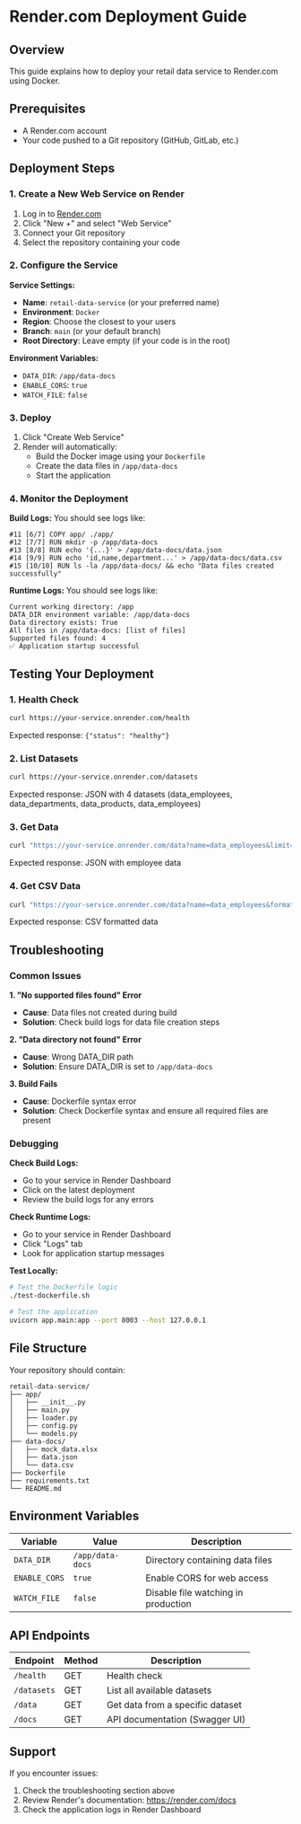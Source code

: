# Render.com Deployment Guide

## Overview
This guide explains how to deploy your retail data service to Render.com using Docker.

## Prerequisites
- A Render.com account
- Your code pushed to a Git repository (GitHub, GitLab, etc.)

## Deployment Steps

### 1. Create a New Web Service on Render

1. Log in to [Render.com](https://render.com)
2. Click "New +" and select "Web Service"
3. Connect your Git repository
4. Select the repository containing your code

### 2. Configure the Service

**Service Settings:**
- **Name**: `retail-data-service` (or your preferred name)
- **Environment**: `Docker`
- **Region**: Choose the closest to your users
- **Branch**: `main` (or your default branch)
- **Root Directory**: Leave empty (if your code is in the root)

**Environment Variables:**
- `DATA_DIR`: `/app/data-docs`
- `ENABLE_CORS`: `true`
- `WATCH_FILE`: `false`

### 3. Deploy

1. Click "Create Web Service"
2. Render will automatically:
   - Build the Docker image using your `Dockerfile`
   - Create the data files in `/app/data-docs`
   - Start the application

### 4. Monitor the Deployment

**Build Logs:**
You should see logs like:
```
#11 [6/7] COPY app/ ./app/
#12 [7/7] RUN mkdir -p /app/data-docs
#13 [8/8] RUN echo '{...}' > /app/data-docs/data.json
#14 [9/9] RUN echo 'id,name,department...' > /app/data-docs/data.csv
#15 [10/10] RUN ls -la /app/data-docs/ && echo "Data files created successfully"
```

**Runtime Logs:**
You should see logs like:
```
Current working directory: /app
DATA_DIR environment variable: /app/data-docs
Data directory exists: True
All files in /app/data-docs: [list of files]
Supported files found: 4
✅ Application startup successful
```

## Testing Your Deployment

### 1. Health Check
```bash
curl https://your-service.onrender.com/health
```
Expected response: `{"status": "healthy"}`

### 2. List Datasets
```bash
curl https://your-service.onrender.com/datasets
```
Expected response: JSON with 4 datasets (data_employees, data_departments, data_products, data_employees)

### 3. Get Data
```bash
curl "https://your-service.onrender.com/data?name=data_employees&limit=5"
```
Expected response: JSON with employee data

### 4. Get CSV Data
```bash
curl "https://your-service.onrender.com/data?name=data_employees&format=csv&limit=3"
```
Expected response: CSV formatted data

## Troubleshooting

### Common Issues

**1. "No supported files found" Error**
- **Cause**: Data files not created during build
- **Solution**: Check build logs for data file creation steps

**2. "Data directory not found" Error**
- **Cause**: Wrong DATA_DIR path
- **Solution**: Ensure DATA_DIR is set to `/app/data-docs`

**3. Build Fails**
- **Cause**: Dockerfile syntax error
- **Solution**: Check Dockerfile syntax and ensure all required files are present

### Debugging

**Check Build Logs:**
- Go to your service in Render Dashboard
- Click on the latest deployment
- Review the build logs for any errors

**Check Runtime Logs:**
- Go to your service in Render Dashboard
- Click "Logs" tab
- Look for application startup messages

**Test Locally:**
```bash
# Test the Dockerfile logic
./test-dockerfile.sh

# Test the application
uvicorn app.main:app --port 8003 --host 127.0.0.1
```

## File Structure

Your repository should contain:
```
retail-data-service/
├── app/
│   ├── __init__.py
│   ├── main.py
│   ├── loader.py
│   ├── config.py
│   └── models.py
├── data-docs/
│   ├── mock_data.xlsx
│   ├── data.json
│   └── data.csv
├── Dockerfile
├── requirements.txt
└── README.md
```

## Environment Variables

| Variable | Value | Description |
|----------|-------|-------------|
| `DATA_DIR` | `/app/data-docs` | Directory containing data files |
| `ENABLE_CORS` | `true` | Enable CORS for web access |
| `WATCH_FILE` | `false` | Disable file watching in production |

## API Endpoints

| Endpoint | Method | Description |
|----------|--------|-------------|
| `/health` | GET | Health check |
| `/datasets` | GET | List all available datasets |
| `/data` | GET | Get data from a specific dataset |
| `/docs` | GET | API documentation (Swagger UI) |

## Support

If you encounter issues:
1. Check the troubleshooting section above
2. Review Render's documentation: https://render.com/docs
3. Check the application logs in Render Dashboard 